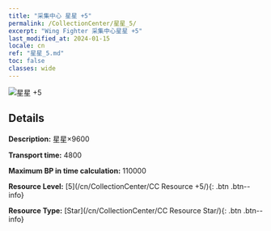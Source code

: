 ```yaml
---
title: "采集中心 星星 +5"
permalink: /CollectionCenter/星星_5/
excerpt: "Wing Fighter 采集中心星星 +5"
last_modified_at: 2024-01-15
locale: cn
ref: "星星_5.md"
toc: false
classes: wide
---
```



![星星 +5](/images/cc/CC_Star_5.png)

## Details

  **Description:** 星星×9600

  **Transport time:** 4800

  **Maximum BP in time calculation:** 110000

  **Resource Level:** [5](/cn/CollectionCenter/CC Resource +5/){: .btn .btn--info}

  **Resource Type:** [Star](/cn/CollectionCenter/CC Resource Star/){: .btn .btn--info}

